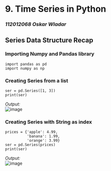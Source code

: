# 9. Time Series in Python
### *112012068 Oskar Wladar*

## Series Data Structure Recap
### Importing Numpy and Pandas library
	import pandas as pd
	import numpy as np
### Creating Series from a list
	ser = pd.Series([1, 3])
	print(ser) 
*Output:*  
![image](https://github.com/TheGingeros/presentations/assets/81049688/261c5df5-9396-4303-a555-da94786ae626)

### Creating Series with String as index
    prices = {'apple': 4.99,
              'banana': 1.99,
              'orange': 3.99}
    ser = pd.Series(prices)
    print(ser)
*Output:*  
![image](https://github.com/TheGingeros/presentations/assets/81049688/980d0f28-0b58-4379-8e67-466d5cac4434)



